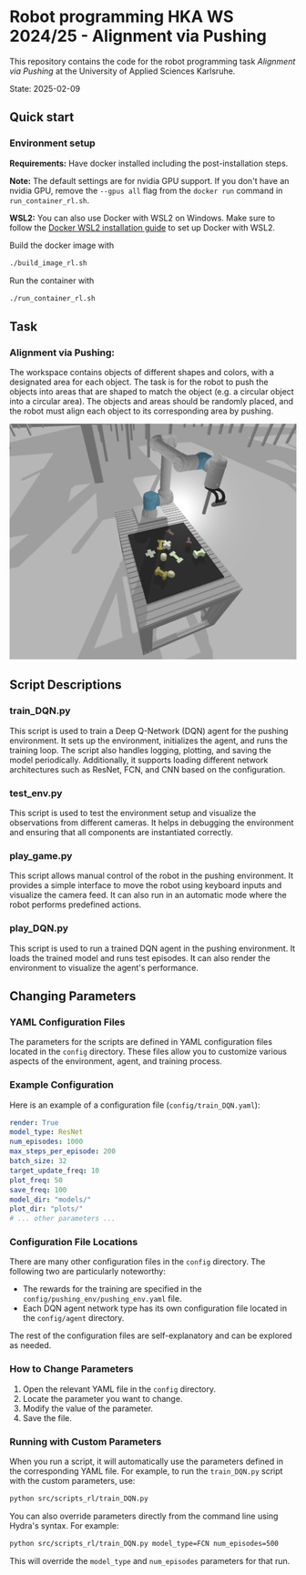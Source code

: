 # Robot programming HKA WS 2024/25 - Alignment via Pushing

This repository contains the code for the robot programming task *Alignment via Pushing* at the University of Applied Sciences Karlsruhe.

State: 2025-02-09

## Quick start

### Environment setup

**Requirements:** Have docker installed including the post-installation steps.

**Note:** The default settings are for nvidia GPU support. If you don't have an nvidia GPU, remove the `--gpus all` flag from the `docker run` command in `run_container_rl.sh`.

**WSL2:** You can also use Docker with WSL2 on Windows. Make sure to follow the [Docker WSL2 installation guide](https://docs.docker.com/docker-for-windows/wsl/) to set up Docker with WSL2.

Build the docker image with

```bash
./build_image_rl.sh
```

Run the container with
```bash
./run_container_rl.sh
```

## Task

### Alignment via Pushing:​

The workspace contains objects of different shapes and colors, with a designated area for each object. The task is for the robot to push the objects into areas that are shaped to match the object (e.g. a circular object into a circular area). The objects and areas should be randomly placed, and the robot must align each object to its corresponding area by pushing.

![Task Description](./docs/task_description.png)

## Script Descriptions

### train_DQN.py
This script is used to train a Deep Q-Network (DQN) agent for the pushing environment. It sets up the environment, initializes the agent, and runs the training loop. The script also handles logging, plotting, and saving the model periodically. Additionally, it supports loading different network architectures such as ResNet, FCN, and CNN based on the configuration.

### test_env.py
This script is used to test the environment setup and visualize the observations from different cameras. It helps in debugging the environment and ensuring that all components are instantiated correctly.

### play_game.py
This script allows manual control of the robot in the pushing environment. It provides a simple interface to move the robot using keyboard inputs and visualize the camera feed. It can also run in an automatic mode where the robot performs predefined actions.

### play_DQN.py
This script is used to run a trained DQN agent in the pushing environment. It loads the trained model and runs test episodes. It can also render the environment to visualize the agent's performance.

## Changing Parameters

### YAML Configuration Files
The parameters for the scripts are defined in YAML configuration files located in the `config` directory. These files allow you to customize various aspects of the environment, agent, and training process.

### Example Configuration
Here is an example of a configuration file (`config/train_DQN.yaml`):

```yaml
render: True
model_type: ResNet
num_episodes: 1000
max_steps_per_episode: 200
batch_size: 32
target_update_freq: 10
plot_freq: 50
save_freq: 100
model_dir: "models/"
plot_dir: "plots/"
# ... other parameters ...
```

### Configuration File Locations
There are many other configuration files in the `config` directory. The following two are particularly noteworthy:
- The rewards for the training are specified in the `config/pushing_env/pushing_env.yaml` file.
- Each DQN agent network type has its own configuration file located in the `config/agent` directory.

The rest of the configuration files are self-explanatory and can be explored as needed.

### How to Change Parameters
1. Open the relevant YAML file in the `config` directory.
2. Locate the parameter you want to change.
3. Modify the value of the parameter.
4. Save the file.

### Running with Custom Parameters
When you run a script, it will automatically use the parameters defined in the corresponding YAML file. For example, to run the `train_DQN.py` script with the custom parameters, use:

```bash
python src/scripts_rl/train_DQN.py
```

You can also override parameters directly from the command line using Hydra's syntax. For example:

```bash
python src/scripts_rl/train_DQN.py model_type=FCN num_episodes=500
```

This will override the `model_type` and `num_episodes` parameters for that run.
